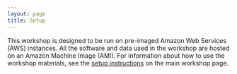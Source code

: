 ```yaml
---
layout: page
title: Setup
---
```


This workshop is designed to be run on pre-imaged Amazon Web Services 
(AWS) instances. All the software and data used in the workshop are 
hosted on an Amazon Machine Image (AMI). For information about how to
use the workshop materials, see the 
[setup instructions](http://www.datacarpentry.org/genomics-workshop/setup.html) on the main workshop page.


